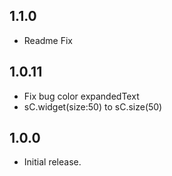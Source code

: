 ## 1.1.0

* Readme Fix

## 1.0.11

* Fix bug color expandedText
* sC.widget(size:50) to sC.size(50)

## 1.0.0

* Initial release.
